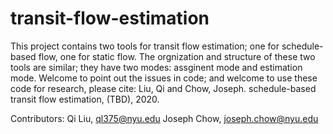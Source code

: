# transit-flow-estimation
This project contains two tools for transit flow estimation; one for schedule-based flow, one for static flow.
The orgnization and structure of these two tools are similar; they have two modes: assginent mode and estimation mode.
Welcome to point out the issues in code; and welcome to use these code for research, please cite:
Liu, Qi and Chow, Joseph. schedule-based transit flow estimation, (TBD), 2020.

Contributors:
Qi Liu, ql375@nyu.edu
Joseph Chow, joseph.chow@nyu.edu

